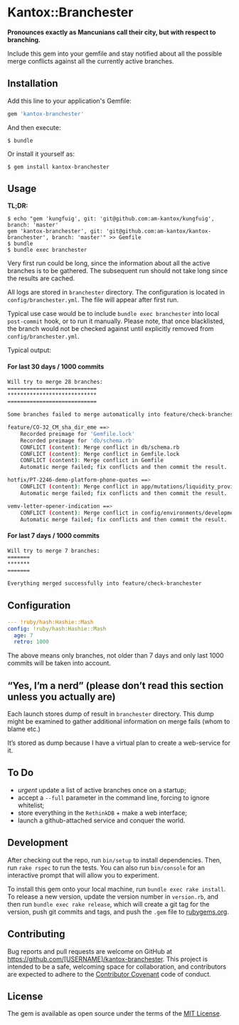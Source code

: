 # Kantox::Branchester

**Pronounces exactly as Mancunians call their city, but with respect to branching.**

Include this gem into your gemfile and stay notified about all the possible
merge conflicts against all the currently active branches.

## Installation

Add this line to your application's Gemfile:

```ruby
gem 'kantox-branchester'
```

And then execute:

    $ bundle

Or install it yourself as:

    $ gem install kantox-branchester

## Usage

**TL;DR:**
```
$ echo "gem 'kungfuig', git: 'git@github.com:am-kantox/kungfuig', branch: 'master'
gem 'kantox-branchester', git: 'git@github.com:am-kantox/kantox-branchester', branch: 'master'" >> Gemfile
$ bundle
$ bundle exec branchester
```

Very first run could be long, since the information about all the active
branches is to be gathered. The subsequent run should not take long since
the results are cached.

All logs are stored in `branchester` directory. The configuration is located
in `config/branchester.yml`. The file will appear after first run.

Typical use case would be to include `bundle exec branchester` into local
`post-commit` hook, or to run it manually. Please note, that once blacklisted,
the branch would not be checked against until explicitly removed from
`config/branchester.yml`.

Typical output:

#### For last 30 days / 1000 commits

```bash
Will try to merge 28 branches:
============================
****************************
============================

Some branches failed to merge automatically into feature/check-branchester

feature/CO-32_CM_sha_dir_eme ==>
    Recorded preimage for 'Gemfile.lock'
    Recorded preimage for 'db/schema.rb'
    CONFLICT (content): Merge conflict in db/schema.rb
    CONFLICT (content): Merge conflict in Gemfile.lock
    CONFLICT (content): Merge conflict in Gemfile
    Automatic merge failed; fix conflicts and then commit the result.

hotfix/PT-2246-demo-platform-phone-quotes ==>
    CONFLICT (content): Merge conflict in app/mutations/liquidity_provider_router.rb
    Automatic merge failed; fix conflicts and then commit the result.

vemv-letter-opener-indication ==>
    CONFLICT (content): Merge conflict in config/environments/development.rb
    Automatic merge failed; fix conflicts and then commit the result.

```

#### For last 7 days / 1000 commits

```bash
Will try to merge 7 branches:
=======
*******
=======

Everything merged successfully into feature/check-branchester
```

## Configuration

```yaml
--- !ruby/hash:Hashie::Mash
config: !ruby/hash:Hashie::Mash
  age: 7
  retro: 1000
```

The above means only branches, not older than 7 days and only last 1000 commits
will be taken into account.

## “Yes, I’m a nerd” (please don’t read this section unless you actually are)

Each launch stores dump of result in `branchester` directory. This dump
might be examined to gather additional information on merge fails (whom to blame etc.)

It’s stored as dump because I have a virtual plan to create a web-service for it.

## To Do

  * _urgent_ update a list of active branches once on a startup;
  * accept a `--full` parameter in the command line, forcing to ignore whitelist;
  * store everything in the `RethinkDB` + make a web interface;
  * launch a github-attached service and conquer the world.

## Development

After checking out the repo, run `bin/setup` to install dependencies. Then, run `rake rspec` to run the tests. You can also run `bin/console` for an interactive prompt that will allow you to experiment.

To install this gem onto your local machine, run `bundle exec rake install`. To release a new version, update the version number in `version.rb`, and then run `bundle exec rake release`, which will create a git tag for the version, push git commits and tags, and push the `.gem` file to [rubygems.org](https://rubygems.org).

## Contributing

Bug reports and pull requests are welcome on GitHub at https://github.com/[USERNAME]/kantox-branchester. This project is intended to be a safe, welcoming space for collaboration, and contributors are expected to adhere to the [Contributor Covenant](contributor-covenant.org) code of conduct.


## License

The gem is available as open source under the terms of the [MIT License](http://opensource.org/licenses/MIT).
